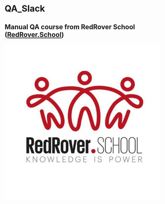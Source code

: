 # QA_Slack
## Manual QA course from RedRover School ([RedRover.School](https://redroverschool.slack.com/))
![image](https://github.com/Baray44/QA_Slack/blob/master/redrover_logo.jpg)

